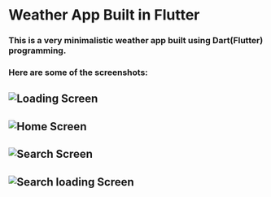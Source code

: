 # Weather App Built in Flutter
### This is a very minimalistic weather app built using Dart(Flutter) programming.
### Here are some of the screenshots:
## ![Loading Screen](https://github.com/navendrasinghshekhawat/Weather/blob/main/ScreenShots/Screenshot_20220622-105021.jpeg)
## ![Home Screen](https://github.com/navendrasinghshekhawat/Weather/blob/main/ScreenShots/Screenshot_20220622-105105.jpeg)
## ![Search Screen](https://github.com/navendrasinghshekhawat/Weather/blob/main/ScreenShots/Screenshot_20220622-105139.jpeg)
## ![Search loading Screen](https://github.com/navendrasinghshekhawat/Weather/blob/main/ScreenShots/Screenshot_20220622-105153.jpeg)



